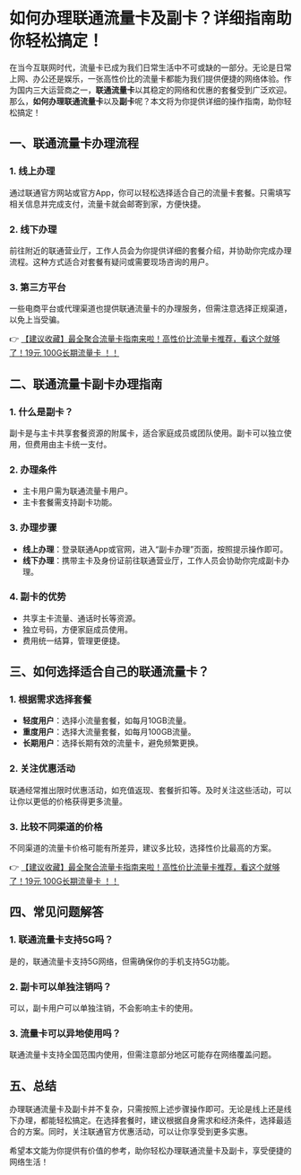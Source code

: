 # 如何办理联通流量卡及副卡？详细指南助你轻松搞定！

在当今互联网时代，流量卡已成为我们日常生活中不可或缺的一部分。无论是日常上网、办公还是娱乐，一张高性价比的流量卡都能为我们提供便捷的网络体验。作为国内三大运营商之一，**联通流量卡**以其稳定的网络和优惠的套餐受到广泛欢迎。那么，**如何办理联通流量卡**以及**副卡**呢？本文将为你提供详细的操作指南，助你轻松搞定！

## 一、联通流量卡办理流程

### 1. 线上办理
通过联通官方网站或官方App，你可以轻松选择适合自己的流量卡套餐。只需填写相关信息并完成支付，流量卡就会邮寄到家，方便快捷。

### 2. 线下办理
前往附近的联通营业厅，工作人员会为你提供详细的套餐介绍，并协助你完成办理流程。这种方式适合对套餐有疑问或需要现场咨询的用户。

### 3. 第三方平台
一些电商平台或代理渠道也提供联通流量卡的办理服务，但需注意选择正规渠道，以免上当受骗。

👉 [【建议收藏】最全聚合流量卡指南来啦！高性价比流量卡推荐，看这个就够了！19元 100G长期流量卡 ！！](https://bit.ly/Liuliangka)

## 二、联通流量卡副卡办理指南

### 1. 什么是副卡？
副卡是与主卡共享套餐资源的附属卡，适合家庭成员或团队使用。副卡可以独立使用，但费用由主卡统一支付。

### 2. 办理条件
- 主卡用户需为联通流量卡用户。
- 主卡套餐需支持副卡功能。

### 3. 办理步骤
- **线上办理**：登录联通App或官网，进入“副卡办理”页面，按照提示操作即可。
- **线下办理**：携带主卡及身份证前往联通营业厅，工作人员会协助你完成副卡办理。

### 4. 副卡的优势
- 共享主卡流量、通话时长等资源。
- 独立号码，方便家庭成员使用。
- 费用统一结算，管理更便捷。

## 三、如何选择适合自己的联通流量卡？

### 1. 根据需求选择套餐
- **轻度用户**：选择小流量套餐，如每月10GB流量。
- **重度用户**：选择大流量套餐，如每月100GB流量。
- **长期用户**：选择长期有效的流量卡，避免频繁更换。

### 2. 关注优惠活动
联通经常推出限时优惠活动，如充值返现、套餐折扣等。及时关注这些活动，可以让你以更低的价格获得更多流量。

### 3. 比较不同渠道的价格
不同渠道的流量卡价格可能有所差异，建议多比较，选择性价比最高的方案。

👉 [【建议收藏】最全聚合流量卡指南来啦！高性价比流量卡推荐，看这个就够了！19元 100G长期流量卡 ！！](https://bit.ly/Liuliangka)

## 四、常见问题解答

### 1. 联通流量卡支持5G吗？
是的，联通流量卡支持5G网络，但需确保你的手机支持5G功能。

### 2. 副卡可以单独注销吗？
可以，副卡用户可以单独注销，不会影响主卡的使用。

### 3. 流量卡可以异地使用吗？
联通流量卡支持全国范围内使用，但需注意部分地区可能存在网络覆盖问题。

## 五、总结

办理联通流量卡及副卡并不复杂，只需按照上述步骤操作即可。无论是线上还是线下办理，都能轻松搞定。在选择套餐时，建议根据自身需求和经济条件，选择最适合的方案。同时，关注联通官方优惠活动，可以让你享受到更多实惠。

希望本文能为你提供有价值的参考，助你轻松办理联通流量卡及副卡，享受便捷的网络生活！